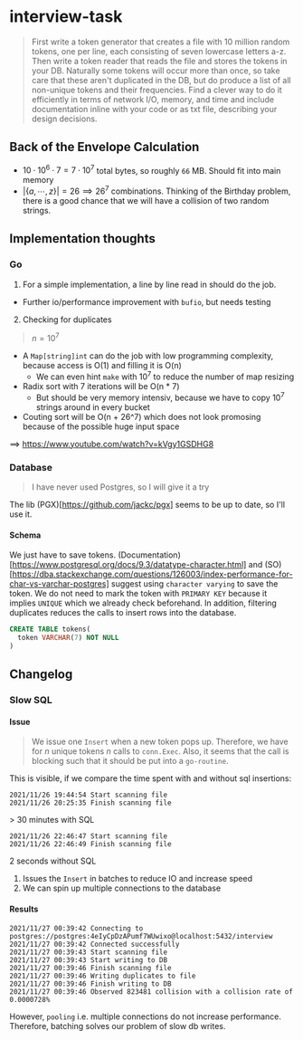 # interview-task

> First write a token generator that creates a file with 10 million random tokens, one per line, each consisting of seven lowercase letters a-z. Then write a token reader that reads the file and stores the tokens in your DB. Naturally some tokens will occur more than once, so take care that these aren't duplicated in the DB, but do produce a list of all non-unique tokens and their frequencies. Find a clever way to do it efficiently in terms of network I/O, memory, and time and include documentation inline with your code or as txt file, describing your design decisions.

## Back of the Envelope Calculation

- $10 \cdot 10^6 \cdot 7 = 7 \cdot 10^7$ total bytes, so roughly `66` MB. Should fit into main memory
- $|\{a,\cdots,z\}| = 26 \implies 26^7$ combinations. Thinking of the Birthday problem, there is a good chance that we will have a collision of two random strings.

## Implementation thoughts

### Go

1. For a simple implementation, a line by line read in should do the job.
  - Further io/performance improvement with `bufio`, but needs testing
2. Checking for duplicates

  > $n = 10^7$

  - A `Map[string]int` can do the job with low programming complexity, because access is O(1) and filling it is O(n)
    - We can even hint `make` with $10^7$ to reduce the number of map resizing
  - Radix sort with 7 iterations will be O(n * 7)
    - But should be very memory intensiv, because we have to copy $10^7$ strings around in every bucket
  - Couting sort will be O(n + 26^7) which does not look promosing because of the possible huge input space

  $\implies$ https://www.youtube.com/watch?v=kVgy1GSDHG8
  
### Database
  
> I have never used Postgres, so I will give it a try

The lib (PGX)[https://github.com/jackc/pgx] seems to be up to date, so I'll use it.

#### Schema

We just have to save tokens. (Documentation)[https://www.postgresql.org/docs/9.3/datatype-character.html] and (SO)[https://dba.stackexchange.com/questions/126003/index-performance-for-char-vs-varchar-postgres] suggest using `character varying` to save the token. We do not need to mark the token with `PRIMARY KEY` because it implies `UNIQUE` which we already check beforehand. In addition, filtering duplicates reduces the calls to insert rows into the database.

```sql
CREATE TABLE tokens(
  token VARCHAR(7) NOT NULL
)
```

## Changelog

### Slow SQL

#### Issue

> We issue one `Insert` when a new token pops up. Therefore, we have for $n$ unique tokens $n$ calls to `conn.Exec`. Also, it seems that the call is blocking such that it should be put into a `go-routine`.

This is visible, if we compare the time spent with and without sql insertions:

```
2021/11/26 19:44:54 Start scanning file
2021/11/26 20:25:35 Finish scanning file
```

$>$ 30 minutes with SQL

```
2021/11/26 22:46:47 Start scanning file
2021/11/26 22:46:49 Finish scanning file
```
2 seconds without SQL


1. Issues the `Insert` in batches to reduce IO and increase speed
2. We can spin up multiple connections to the database

#### Results

```
2021/11/27 00:39:42 Connecting to postgres://postgres:4eIyCpDzAPumf7WUwixo@localhost:5432/interview
2021/11/27 00:39:42 Connected successfully
2021/11/27 00:39:43 Start scanning file
2021/11/27 00:39:43 Start writing to DB
2021/11/27 00:39:46 Finish scanning file
2021/11/27 00:39:46 Writing duplicates to file
2021/11/27 00:39:46 Finish writing to DB
2021/11/27 00:39:46 Observed 823481 collision with a collision rate of 0.0000728%
```

However, `pooling` i.e. multiple connections do not increase performance. Therefore, batching solves our problem of slow db writes.